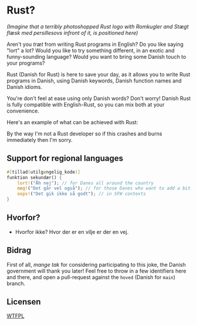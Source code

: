 # Rust?

_(Imagine that a terribly photoshopped Rust logo with Romkugler and Stægt flæsk med persillesovs infront of it, is positioned here)_

Aren't you _træt_ from writing Rust programs in English? Do you like saying "lort" a lot? Would you like to try something different, in an exotic and funny-sounding language? Would you want to bring some Danish touch to your programs?

Rust (Danish for Rust) is here to save your day, as it allows you to write Rust programs in Danish, using Danish keywords, Danish function names and Danish idioms.

You're don't feel at ease using only Danish words? Don't worry! Danish Rust is fully compatible with English-Rust, so you can mix both at your convenience.

Here's an example of what can be achieved with Rust:

By the way I'm not a Rust developer so if this crashes and burns immediately then I'm sorry.

## Support for regional languages

```rust
#[tillad(utilgængelig_kode)]
funktion sekundær() {
    lort!("Åh nej"); // for Danes all around the country
    møg!("Det går vel også"); // for those Danes who want to add a bit of country flair to it
    oops!("Det gik ikke så godt"); // in SFW contexts
}
```
## Hvorfor?
 * Hvorfor ikke? Hvor der er en vilje er der en vej.

## Bidrag

First of all, _mange tak_ for considering participating to this joke, the
Danish government will thank you later! Feel free to throw in a few identifiers
here and there, and open a pull-request against the `hoved` (Danish for
`main`) branch.

## Licensen

[WTFPL](http://www.wtfpl.net/)

